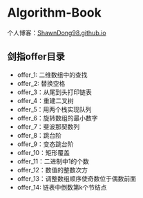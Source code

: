 # Algorithm-Book

个人博客：[ShawnDong98.github.io](https://shawndong98.github.io)

## 剑指offer目录

- offer_1: 二维数组中的查找
- offer_2: 替换空格
- offer_3：从尾到头打印链表
- offer_4：重建二叉树
- offer_5：用两个栈实现队列
- offer_6：旋转数组的最小数字
- offer_7：斐波那契数列
- offer_8：跳台阶
- offer_9：变态跳台阶
- offer_10：矩形覆盖
- offer_11：二进制中1的个数
- offer_12：数值的整数次方
- offer_13：调整数组顺序使奇数位于偶数前面
- offer_14: 链表中倒数第k个节结点